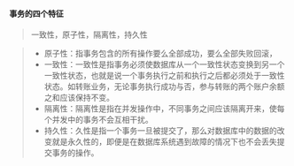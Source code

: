#### 事务的四个特征

>一致性，原子性，隔离性，持久性

>- 原子性：指事务包含的所有操作要么全部成功，要么全部失败回滚，
>- 一致性：一致性是指事务必须使数据库从一个一致性状态变换到另一个一致性状态，也就是说一个事务执行之前和执行之后都必须处于一致性状态。如转账业务，无论事务执行成功与否，参与转账的两个账户余额之和应该保持不变。
>- 隔离性：隔离性是指在并发操作中，不同事务之间应该隔离开来，使每个并发中的事务不会互相干扰。
>- 持久性：久性是指一个事务一旦被提交了，那么对数据库中的数据的改变就是永久性的，即便是在数据库系统遇到故障的情况下也不会丢失提交事务的操作。